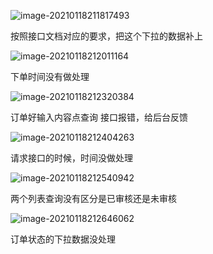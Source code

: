 ![image-20210118211817493](https://gitee.com/wu_kang0718/image/raw/master//20210118211819332.png)

按照接口文档对应的要求，把这个下拉的数据补上

![image-20210118212011164](https://gitee.com/wu_kang0718/image/raw/master//20210118212012189.png)

下单时间没有做处理

![image-20210118212320384](https://gitee.com/wu_kang0718/image/raw/master//20210118212321438.png)

订单好输入内容点查询 接口报错，给后台反馈

![image-20210118212404263](https://gitee.com/wu_kang0718/image/raw/master//20210118212405272.png)

请求接口的时候，时间没做处理



![image-20210118212540942](https://gitee.com/wu_kang0718/image/raw/master//20210118212541955.png)

两个列表查询没有区分是已审核还是未审核



![image-20210118212646062](https://gitee.com/wu_kang0718/image/raw/master//20210118212647079.png)

订单状态的下拉数据没处理









